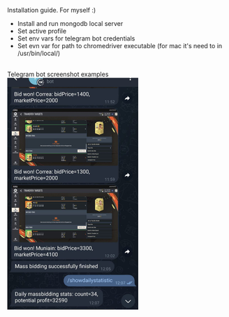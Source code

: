 Installation guide. For myself :)

- Install and run mongodb local server
- Set active profile
- Set env vars for telegram bot credentials
- Set evn var for path to chromedriver executable (for mac it's need to in /usr/bin/local/)

<br/>
Telegram bot screenshot examples
<br/>
<img alt="Alt text" src="src/main/resources/screenshots/telegram-bot-demo.jpg?raw=true" title="Demo" width="300"/>